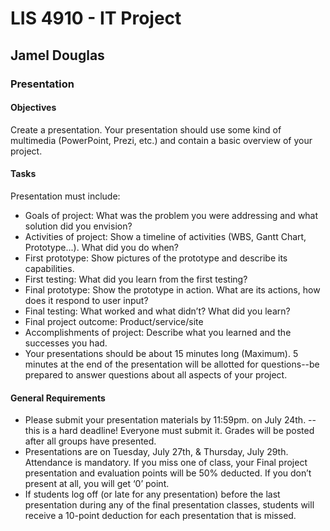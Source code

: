 # LIS 4910 - IT Project

## Jamel Douglas

### Presentation

#### Objectives
Create a presentation. Your presentation should use some kind of multimedia (PowerPoint, Prezi, etc.) and contain a basic overview of your project.

#### Tasks
Presentation must include:
- Goals of project: What was the problem you were addressing and what solution did you envision?
- Activities of project: Show a timeline of activities (WBS, Gantt Chart, Prototype...). What did you do when?
- First prototype: Show pictures of the prototype and describe its capabilities.
- First testing: What did you learn from the first testing?
- Final prototype: Show the prototype in action. What are its actions, how does it respond to user input?
- Final testing: What worked and what didn’t? What did you learn?
- Final project outcome: Product/service/site
- Accomplishments of project: Describe what you learned and the successes you had.
- Your presentations should be about 15 minutes long (Maximum).  5 minutes at the end of the presentation will be allotted for questions--be prepared to answer questions about all aspects of your project.

#### General Requirements
- Please submit your presentation materials by 11:59pm. on July 24th. --this is a hard deadline!  Everyone must submit it. Grades will be posted after all groups have presented.
- Presentations are on Tuesday, July 27th, &  Thursday, July 29th. Attendance is mandatory. If you miss one of class, your Final project presentation and evaluation points will be 50% deducted. If you don’t present at all, you will get ‘0’ point.
- If students log off (or late for any presentation) before the last presentation during any of the final presentation classes, students will receive a 10-point deduction for each presentation that is missed.